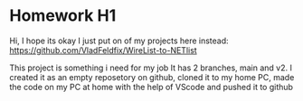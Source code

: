 # Homework H1
Hi, I hope its okay I just put on of my projects here instead:
https://github.com/VladFeldfix/WireList-to-NETlist

This project is something i need for my job
It has 2 branches, main and v2.
I created it as an empty reposetory on github, cloned it to my home PC, made the code on my PC at home with the help of VScode and pushed it to github
